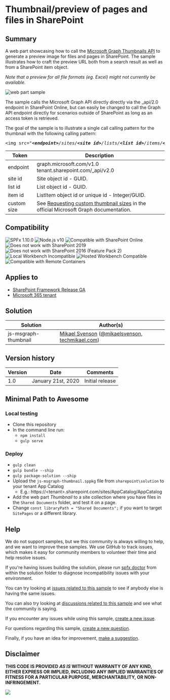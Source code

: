 # Thumbnail/preview of pages and files in SharePoint

## Summary
A web part showcasing how to call the [Microsoft Graph Thumbnails API](https://learn.microsoft.com/graph/api/driveitem-list-thumbnails) to generate a preview image for files and pages in SharePoint. The sample illustrates how to craft the preview URL both from a search result as well as from a SharePoint item object.

_Note that a preview for all file formats (eg. Excel) might not currently be available._

![web part sample](./preview.gif)


The sample calls the Microsoft Graph API directly directly via the _api/2.0 endpoint in SharePoint Online, but can easily be changed to call the Graph API endpoint directly for scenarios outside of SharePoint as long as an access token is retrieved.

The goal of the sample is to illustrate a single call calling pattern for the thumbnail with the following calling pattern:

<pre>
&lt;img src="<i><b>&lt;endpoint&gt;</b>/sites/<b>&lt;site id&gt;</b>/lists/<b>&lt;list id&gt;</b>/items/<b>&lt;item id&gt;</b>/driveItem/thumbnails/0/<b>&lt;custom size&gt;</b>/content</i>">
</pre>

| Token | Description |
---|---
|endpoint| graph.microsoft.com/v1.0 <br/> tenant.sharepoint.com/_api/v2.0
|site id | Site object id - GUID. |
|list id | List object id - GUID. |
|item id | ListItem object id or unique id - Integer/GUID. |
|custom size | See [Requesting custom thumbnail sizes](https://learn.microsoft.com/graph/api/driveitem-list-thumbnails?view=graph-rest-1.0&tabs=http#requesting-custom-thumbnail-sizes) in the official Microsoft Graph documentation.

## Compatibility

![SPFx 1.10.0](https://img.shields.io/badge/SPFx-1.10.0-green.svg)
![Node.js v10](https://img.shields.io/badge/Node.js-v10-green.svg) 
![Compatible with SharePoint Online](https://img.shields.io/badge/SharePoint%20Online-Compatible-green.svg)
![Does not work with SharePoint 2019](https://img.shields.io/badge/SharePoint%20Server%202019-Incompatible-red.svg "SharePoint Server 2019 requires SPFx 1.4.1 or lower")
![Does not work with SharePoint 2016 (Feature Pack 2)](https://img.shields.io/badge/SharePoint%20Server%202016%20(Feature%20Pack%202)-Incompatible-red.svg "SharePoint Server 2016 Feature Pack 2 requires SPFx 1.1")
![Local Workbench Incompatible](https://img.shields.io/badge/Local%20Workbench-Incompatible-red.svg "The solution requires access to Microsoft Graph")
![Hosted Workbench Compatible](https://img.shields.io/badge/Hosted%20Workbench-Compatible-green.svg)
![Compatible with Remote Containers](https://img.shields.io/badge/Remote%20Containers-Compatible-green.svg)

## Applies to

* [SharePoint Framework Release GA](https://blogs.office.com/2017/02/23/sharepoint-framework-reaches-general-availability-build-and-deploy-engaging-web-parts-today/)
* [Microsoft 365 tenant](https://learn.microsoft.com/sharepoint/dev/spfx/set-up-your-development-environment)

## Solution

Solution|Author(s)
--------|---------
js-msgraph-thumbnail | [Mikael Svenson](https://github.com/wobba) ([@mikaelsvenson](http://www.twitter.com/mikaelsvenson), [techmikael.com](techmikael.com))

## Version history

Version|Date|Comments
-------|----|--------
1.0|January 21st, 2020|Initial release

## Minimal Path to Awesome
### Local testing

- Clone this repository
- In the command line run:
  - `npm install`
  - `gulp serve`

### Deploy
* `gulp clean`
* `gulp bundle --ship`
* `gulp package-solution --ship`
* Upload the `js-msgraph-thumbnail.sppkg` file from `sharepoint\solution` to your tenant App Catalog
	* E.g.: https://&lt;tenant&gt;.sharepoint.com/sites/AppCatalog/AppCatalog
* Add the web part *Thumbnail* to a site collection where you have files in the `Shared Documents` folder, and test it on a page.
* Change `const libraryPath = "Shared Documents";` if you want to target `SitePages` or a different library.


## Help

We do not support samples, but we this community is always willing to help, and we want to improve these samples. We use GitHub to track issues, which makes it easy for  community members to volunteer their time and help resolve issues.

If you're having issues building the solution, please run [spfx doctor](https://pnp.github.io/cli-microsoft365/cmd/spfx/spfx-doctor/) from within the solution folder to diagnose incompatibility issues with your environment.

You can try looking at [issues related to this sample](https://github.com/pnp/sp-dev-fx-webparts/issues?q=label%3A%22sample%3A%20js-msgraph-thumbnail") to see if anybody else is having the same issues.

You can also try looking at [discussions related to this sample](https://github.com/pnp/sp-dev-fx-webparts/discussions?discussions_q=js-msgraph-thumbnail) and see what the community is saying.

If you encounter any issues while using this sample, [create a new issue](https://github.com/pnp/sp-dev-fx-webparts/issues/new?assignees=&labels=Needs%3A+Triage+%3Amag%3A%2Ctype%3Abug-suspected%2Csample%3A%20js-msgraph-thumbnail&template=bug-report.yml&sample=js-msgraph-thumbnail&authors=@wobba&title=js-msgraph-thumbnail%20-%20).

For questions regarding this sample, [create a new question](https://github.com/pnp/sp-dev-fx-webparts/issues/new?assignees=&labels=Needs%3A+Triage+%3Amag%3A%2Ctype%3Aquestion%2Csample%3A%20js-msgraph-thumbnail&template=question.yml&sample=js-msgraph-thumbnail&authors=@wobba&title=js-msgraph-thumbnail%20-%20).

Finally, if you have an idea for improvement, [make a suggestion](https://github.com/pnp/sp-dev-fx-webparts/issues/new?assignees=&labels=Needs%3A+Triage+%3Amag%3A%2Ctype%3Aenhancement%2Csample%3A%20js-msgraph-thumbnail&template=question.yml&sample=js-msgraph-thumbnail&authors=@wobba&title=js-msgraph-thumbnail%20-%20).

## Disclaimer

**THIS CODE IS PROVIDED *AS IS* WITHOUT WARRANTY OF ANY KIND, EITHER EXPRESS OR IMPLIED, INCLUDING ANY IMPLIED WARRANTIES OF FITNESS FOR A PARTICULAR PURPOSE, MERCHANTABILITY, OR NON-INFRINGEMENT.**


<img src="https://pnptelemetry.azurewebsites.net/sp-dev-fx-webparts/samples/js-msgraph-thumbnail" />
